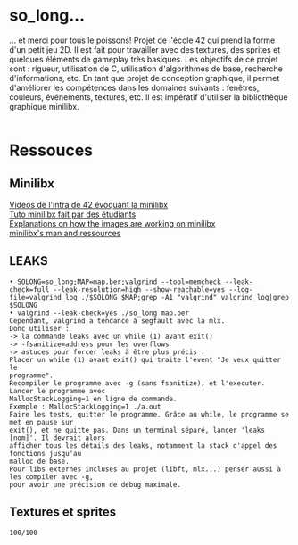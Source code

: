 # so_long...

... et merci pour tous le poissons!
Projet de l'école 42 qui prend la forme d'un petit jeu 2D. Il est fait pour travailler avec des textures, des sprites et quelques éléments de gameplay très basiques.
Les objectifs de ce projet sont : rigueur, utilisation de C, utilisation d'algorithmes de base, recherche d'informations, etc. En tant que projet de conception graphique, il permet d'améliorer les compétences dans les domaines suivants : fenêtres, couleurs, événements, textures, etc. Il est impératif d'utiliser la bibliothèque graphique minilibx.

<img src=""
     alt="">

# Ressouces

## Minilibx

<a href="https://elearning.intra.42.fr/searches/search?query=minilibx">Vidéos de l'intra de 42 évoquant la minilibx</a><br />
<a href="https://harm-smits.github.io/42docs/libs/minilibx.html">Tuto minilibx fait par des étudiants</a><br />
<a href="https://github.com/keuhdall/images_example">Explanations on how the images are working on minilibx</a><br />
<a href="https://github.com/qst0/ft_libgfx#minilibx">minilibx's man and ressources</a><br />

## LEAKS
```
• SOLONG=so_long;MAP=map.ber;valgrind --tool=memcheck --leak-check=full --leak-resolution=high --show-reachable=yes --log-file=valgrind_log ./$SOLONG $MAP;grep -A1 "valgrind" valgrind_log|grep $SOLONG
• valgrind --leak-check=yes ./so_long map.ber
Cependant, valgrind a tendance à segfault avec la mlx.
Donc utiliser : 
-> la commande leaks avec un while (1) avant exit()
-> -fsanitize=address pour les overflows
-> astuces pour forcer leaks à être plus précis :
Placer un while (1) avant exit() qui traite l'event "Je veux quitter le
programme".
Recompiler le programme avec -g (sans fsanitize), et l'executer. Lancer le programme avec
MallocStackLogging=1 en ligne de commande.
Exemple : MallocStackLogging=1 ./a.out
Faire les tests, quitter le programme. Grâce au while, le programme se met en pause sur
exit(), et ne quitte pas. Dans un terminal séparé, lancer 'leaks [nom]'. Il devrait alors
afficher tous les détails des leaks, notamment la stack d'appel des fonctions jusqu'au
malloc de base. 
Pour libs externes incluses au projet (libft, mlx...) penser aussi à les compiler avec -g,
pour avoir une précision de debug maximale. 
```

## Textures et sprites


````
100/100

